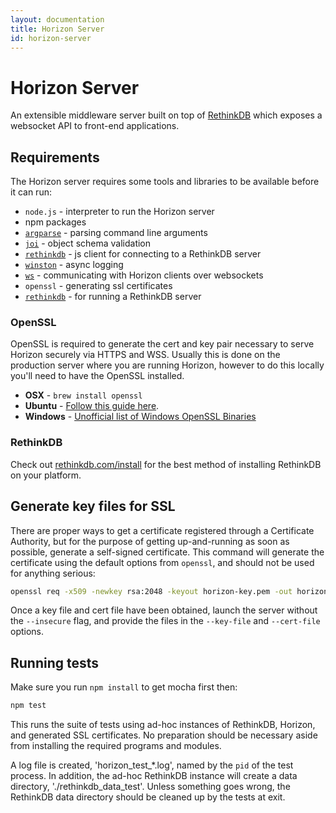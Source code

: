 ```yaml
---
layout: documentation
title: Horizon Server
id: horizon-server
---
```


# Horizon Server

An extensible middleware server built on top of [RethinkDB](https://github.com/rethinkdb/rethinkdb) which exposes a websocket API to front-end applications.

## Requirements
The Horizon server requires some tools and libraries to be available before it
can run:

 * `node.js` - interpreter to run the Horizon server
 * npm packages
  * [`argparse`](https://www.npmjs.com/package/argparse) - parsing command line arguments
  * [`joi`](https://www.npmjs.com/package/joi) - object schema validation
  * [`rethinkdb`](https://www.npmjs.com/package/rethinkdb) - js client for connecting to a RethinkDB server
  * [`winston`](https://www.npmjs.com/package/winston) - async logging
  * [`ws`](https://www.npmjs.com/package/ws) - communicating with Horizon clients over websockets
 * `openssl` - generating ssl certificates
 * [`rethinkdb`](https://github.com/rethinkdb/rethinkdb) - for running a RethinkDB server

### OpenSSL

OpenSSL is required to generate the cert and key pair necessary to serve Horizon securely via HTTPS and WSS. Usually this is done on the production server where you are running Horizon, however to do this locally you'll need to have the OpenSSL installed.

* **OSX**    - `brew install openssl`
* **Ubuntu** -  [Follow this guide here](https://help.ubuntu.com/community/OpenSSL#Practical_OpenSSL_Usage).
* **Windows** - [Unofficial list of Windows OpenSSL Binaries](https://wiki.openssl.org/index.php/Binaries)

### RethinkDB

Check out [rethinkdb.com/install](https://rethinkdb.com/install) for the best method of installing RethinkDB on your platform.


## Generate key files for SSL
There are proper ways to get a certificate registered through a Certificate
Authority, but for the purpose of getting up-and-running as soon as possible,
generate a self-signed certificate.  This command will generate the certificate
using the default options from `openssl`, and should not be used for anything
serious:

```sh
openssl req -x509 -newkey rsa:2048 -keyout horizon-key.pem -out horizon-cert.pem -days 365 -nodes -batch
```

Once a key file and cert file have been obtained, launch the server without the `--insecure`
flag, and provide the files in the `--key-file` and `--cert-file` options.

## Running tests

Make sure you run `npm install` to get mocha first then:

```js
npm test
```

This runs the suite of tests using ad-hoc instances of RethinkDB, Horizon, and generated SSL certificates.
No preparation should be necessary aside from installing the required programs and modules.

A log file is created, 'horizon_test_*.log', named by the `pid` of the test process.  In addition, the
ad-hoc RethinkDB instance will create a data directory, './rethinkdb_data_test'.  Unless something goes wrong, the RethinkDB data directory should be cleaned up by the tests at exit.
